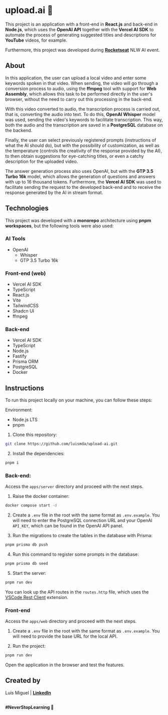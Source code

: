 # upload.ai 🤖

This project is an application with a front-end in **React.js** and back-end in **Node.js**, which uses the **OpenAI API** together with the **Vercel AI SDK** to automate the process of generating suggested titles and descriptions for **YouTube** videos, for example.

Furthermore, this project was developed during [**Rocketseat**](https://github.com/rocketseat-education/nlw-ai-mastery) NLW AI event.

## About

In this application, the user can upload a local video and enter some keywords spoken in that video. When sending, the video will go through a conversion process to audio, using the **ffmpeg** tool with support for **Web Assembly**, which allows this task to be performed directly in the user's browser, without the need to carry out this processing in the back-end. 

With this video converted to audio, the transcription process is carried out, that is, converting the audio into text. To do this, **OpenAI Whisper** model was used, sending the video's keywords to facilitate transcription. This way, both the audio and the transcription are saved in a **PostgreSQL** database on the backend. 

Finally, the user can select previously registered prompts (instructions of what the AI should do), but with the possibility of customization, as well as the temperature (controls the creativity of the response provided by the AI), to then obtain suggestions for eye-catching titles, or even a catchy description for the uploaded video. 

The answer generation process also uses OpenAI, but with the **GTP 3.5 Turbo 16k** model, which allows the generation of questions and answers with up to 16 thousand tokens. Furthermore, the **Vercel AI SDK** was used to facilitate sending the request to the developed back-end and to receive the response generated by the AI in stream format.

## Technologies

This project was developed with a **monorepo** architecture using **pnpm workspaces**, but the following tools were also used:

### AI Tools

- OpenAI
  - Whisper
  - GTP 3.5 Turbo 16k

### Front-end (web)

- Vercel AI SDK
- TypeScript
- React.js
- Vite
- TailwindCSS
- Shadcn UI
- ffmpeg

### Back-end

- Vercel AI SDK
- TypeScript
- Node.js
- Fastify
- Prisma ORM
- PostgreSQL
- Docker

## Instructions

To run this project locally on your machine, you can follow these steps:

Environment:
- Node.js LTS
- pnpm

1. Clone this repository:

```sh
git clone https://github.com/luismda/upload-ai.git
```

2. Install the dependencies:

```sh
pnpm i
```

### Back-end:

Access the `apps/server` directory and proceed with the next steps.

1. Raise the docker container:

```sh
docker compose start -d
```

2. Create a `.env` file in the root with the same format as `.env.example`. You will need to enter the PostgreSQL connection URL and your OpenAI `API_KEY`, which can be found in the OpenAI API panel.

3. Run the migrations to create the tables in the database with Prisma:

```sh
pnpm prisma db push
```

4. Run this command to register some prompts in the database:

```sh
pnpm prisma db seed
```

5. Start the server:

```sh
pnpm run dev
```

You can look up the API routes in the `routes.http` file, which uses the [VSCode Rest Client](https://github.com/Huachao/vscode-restclient) extension.

### Front-end

Access the `apps/web` directory and proceed with the next steps.

1. Create a `.env` file in the root with the same format as `.env.example`. You will need to provide the base URL for the local API.

2. Run the project:

```sh
pnpm run dev
```

Open the application in the browser and test the features.

## Created by

Luís Miguel | [**LinkedIn**](https://www.linkedin.com/in/luis-miguel-dutra-alves/)

##

**#NeverStopLearning 🚀**